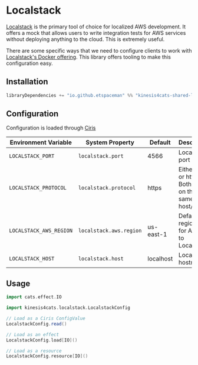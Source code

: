 # Localstack

[Localstack](https://localstack.cloud/) is the primary tool of choice for localized AWS development. It offers a mock that allows users to write integration tests for AWS services without deploying anything to the cloud. This is extremely useful.

There are some specific ways that we need to configure clients to work with [Localstack's Docker offering](https://docs.localstack.cloud/getting-started/installation/#docker). This library offers tooling to make this configuration easy.

## Installation

```scala
libraryDependencies += "io.github.etspaceman" %% "kinesis4cats-shared-localstack" % "@VERSION@"
```

## Configuration

Configuration is loaded through [Ciris](https://cir.is/)

| Environment Variable    | System Property         | Default   | Description                                           |
| ----------------------- | ----------------------- | --------- | ----------------------------------------------------- |
| `LOCALSTACK_PORT`       | `localstack.port`       | 4566      | Localstack port                                       |
| `LOCALSTACK_PROTOCOL`   | `localstack.protocol`   | https     | Either https or http. Both work on the same host/port |
| `LOCALSTACK_AWS_REGION` | `localstack.aws.region` | us-east-1 | Default region used for API calls to Localstack       |
| `LOCALSTACK_HOST`       | `localstack.host`       | localhost | Localstack hostname                                   |

## Usage

```scala mdoc:compile-only
import cats.effect.IO

import kinesis4cats.localstack.LocalstackConfig

// Load as a Ciris ConfigValue
LocalstackConfig.read()

// Load as an effect
LocalstackConfig.load[IO]()

// Load as a resource
LocalstackConfig.resource[IO]()
```
